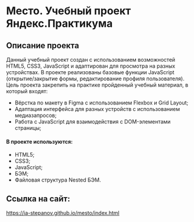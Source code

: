 # Место. Учебный проект Яндекс.Практикума

## Описание проекта

Данный учебный проект создан с использованием возможностей HTML5, CSS3, JavaScript и адаптирован для просмотра на разных устройствах. В проекте реализованы базовые функции JavaScript (открытие/закрытие формы, редактирование профиля пользователя). Цель проекта закрепить на практике пройденный учебный материал, в который входят:

* Вёрстка по макету в Figma с использованием Flexbox и Grid Layout;
* Адаптация интерфейса для разных устройств с использованием медиазапросов;
* Работа с JavaScript для взаимодействия с DOM-элементами страницы;

#### В проекте используются:

* HTML5;
* CSS3;
* JavaScript;
* БЭМ;
* Файловая структура Nested БЭМ.

## Ссылка на сайт:
https://ia-stepanov.github.io/mesto/index.html
